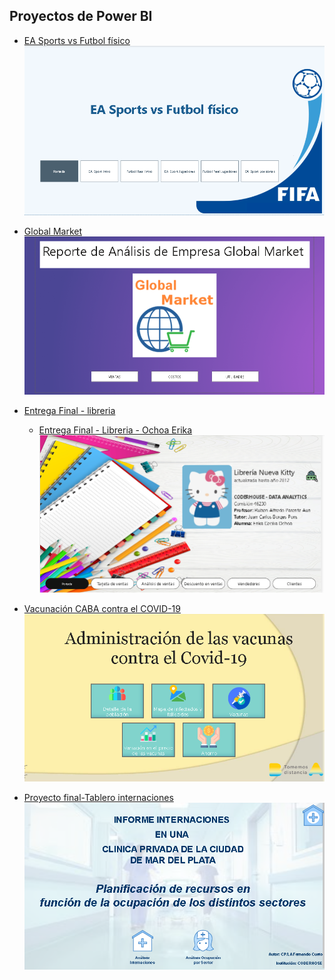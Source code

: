 ## Proyectos de Power BI

- <a href="EA Sports vs Futbol físico/EA Sports vs Futbol físico.pdf">EA Sports vs Futbol físico</a>
![EA Sports vs Futbol físico](https://github.com/erikaceciliaochoa/PowerBI-projects/blob/main/EA%20Sports%20vs%20Futbol%20físico/EA%20Sports%20vs%20Futbol%20físico.PNG)

- <a href="Global Market/Global Market.pdf">Global Market</a>
![Global Market](https://github.com/erikaceciliaochoa/PowerBI-projects/blob/main/Global%20Market/Global%20Market.PNG)

- <a href="Libreria/Entrega Final - libreria.pdf">Entrega Final - libreria</a>
  - <a href="Libreria/Entrega Final - Libreria - Ochoa Erika.pdf">Entrega Final - Libreria - Ochoa Erika</a>
![Libreria](https://github.com/erikaceciliaochoa/PowerBI-projects/blob/main/Libreria/Entrega%20Final%20-%20libreria.PNG)
           
 - <a href="Vacunación CABA contra el COVID-19/Vacunación CABA contra el COVID-19.pdf">Vacunación CABA contra el COVID-19</a>
![Vacunación CABA contra el COVID-19](https://github.com/erikaceciliaochoa/PowerBI-projects/blob/main/Vacunación%20CABA%20contra%20el%20COVID-19/Vacunación%20CABA%20contra%20el%20COVID-19.PNG)

- <a href="proyecto-final-tablero-internaciones/proyecto-final-tablero-internaciones.pdf">Proyecto final-Tablero internaciones</a>
![Proyecto final-Tablero internaciones](https://github.com/erikaceciliaochoa/PowerBI-projects/blob/main/proyecto-final-tablero-internaciones/proyecto-final-tablero-internaciones.PNG)
